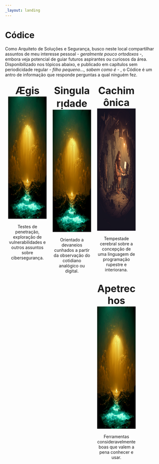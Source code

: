 ```yaml
---
_layout: landing
---
```


# Códice
Como Arquiteto de Soluções e Segurança, busco neste local compartilhar assuntos de meu interesse pessoal - _geralmente pouco ortodoxos_ -,
embora veja potencial de guiar futuros aspirantes ou curiosos da área. Disponibilizado nos tópicos abaixo, e publicado em capítulos
sem periodicidade regular - _filho pequeno..., sabem como é_ - , o Códice é um antro de informação que responde perguntas a qual
ninguém fez.

<div style="float: left;width: 25%;padding: 10px; text-align: center">
    <span style="font-size: xx-large; font-weight: bold">Ægis</span>
    <img src="images/singularidade/logo.png" width="400px" height="400px" alt="" />
    <p style="text-align: center">Testes de penetração, exploração de vulnerabilidades e outros assuntos sobre cibersegurança.</p>
</div>

<div style="float: left;width: 25%;padding: 10px; text-align: center">
    <span style="font-size: xx-large; font-weight: bold">Singularᴉdade</span>
    <img src="images/singularidade/logo.png" width="400px" height="400px" alt="" />
    <p>Orientado a devaneios cunhados a partir da observação do cotidiano analógico ou digital.</p>
</div>

<div style="float: left;width: 25%;padding: 10px; text-align: center">
    <span style="font-size: xx-large; font-weight: bold">Cachimônica</span>
    <img src="images/cachimonia/logo.png" width="400px" height="400px" alt="" />
    <p>Tempestade cerebral sobre a concepção de uma linguagem de programação rupestre e interiorana.</p>
</div>

<div style="float: left;width: 25%;padding: 10px; text-align: center">
    <span style="font-size: xx-large; font-weight: bold">Apetrechos</span>
    <img src="images/singularidade/logo.png" width="400px" height="400px" alt="" />
    <p>Ferramentas consideravelmente boas que valem a pena conhecer e usar.</p>
</div>